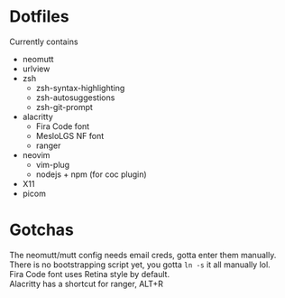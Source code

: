 # Dotfiles
Currently contains
- neomutt
- urlview
- zsh
  - zsh-syntax-highlighting
  - zsh-autosuggestions
  - zsh-git-prompt
- alacritty
  - Fira Code font
  - MesloLGS NF font
  - ranger
- neovim
  - vim-plug
  - nodejs + npm (for coc plugin)
- X11
- picom

# Gotchas
The neomutt/mutt config needs email creds, gotta enter them manually.  
There is no bootstrapping script yet, you gotta `ln -s` it all manually lol.  
Fira Code font uses Retina style by default.  
Alacritty has a shortcut for ranger, ALT+R
